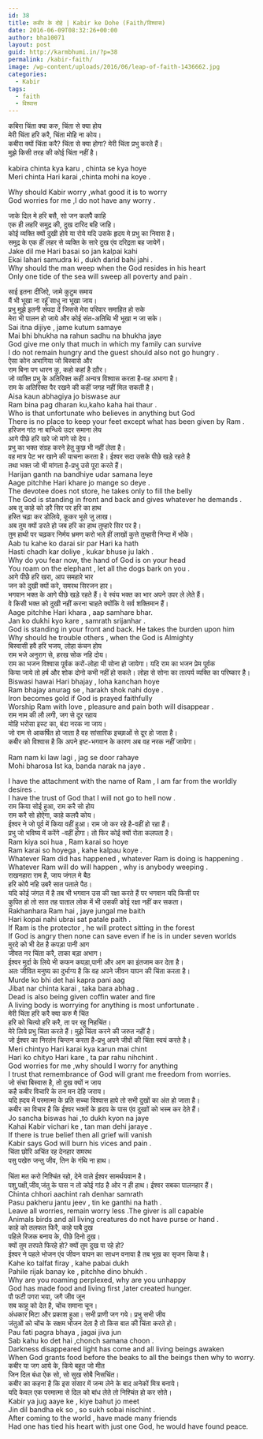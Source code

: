 ```yaml
---
id: 38
title: कबीर के दोहे | Kabir ke Dohe (Faith/विश्वास)
date: 2016-06-09T08:32:26+00:00
author: bha10071
layout: post
guid: http://karmbhumi.in/?p=38
permalink: /kabir-faith/
image: /wp-content/uploads/2016/06/leap-of-faith-1436662.jpg
categories:
  - Kabir
tags:
  - faith
  - विश्वास
---
```

<div class="doha notranslate">
  <div class="hindi original">
    कबिरा चिंता क्या करु, चिंता से क्या होय<br /> मेरी चिंता हरि करै, चिंता मोहि ना कोय।
  </div>
  
  <div class="hindi">
    कबीरा क्यों चिंता करै? चिंता से क्या होगा? मेरी चिंता प्रभु करते हैं।<br /> मुझे किसी तरह की कोई चिंता नहीं है।</p>
  </div>
  
  <div class="eng original">
    kabira chinta kya karu , chinta se kya hoye<br /> Meri chinta Hari karai ,chinta mohi na koye .</p>
  </div>
  
  <div class="eng meaning">
    Why should Kabir worry ,what good it is to worry<br /> God worries for me ,I do not have any worry .</p>
  </div>
</div>

<div class="doha notranslate">
  <div class="hindi original">
    जाके दिल मे हरि बसै, सो जन कलपैै काहि<br /> एक ही लहरि समुद्र की, दुख दारिद बहि जाहि।
  </div>
  
  <div class="hindi">
    कोई व्यक्ति क्यों दुखी होवे या रोये यदि उसके हृदय मे प्रभु का निवास है।<br /> समुद्र के एक हीं लहर से व्यक्ति के सारे दुख एंव दरिद्रता बह जायेगें।
  </div>
  
  <div class="eng original">
    Jake dil me Hari basai so jan kalpai kahi<br /> Ekai lahari samudra ki , dukh darid bahi jahi .
  </div>
  
  <div class="eng meaning">
    Why should the man weep when the God resides in his heart<br /> Only one tide of the sea will sweep all poverty and pain . </p>
  </div>
</div>

<div class="doha notranslate">
  <div class="hindi original">
    साई इतना दीजिऐ, जामे कुटुम समाय<br /> मैं भी भूखा ना रहूॅं साधु ना भूखा जाय।
  </div>
  
  <div class="hindi">
    प्रभु मुझे इतनी संपदा दें जिससे मेरा परिवार समाहित हो सके<br /> मेरा भी पालन हो जाये और कोई संत-अतिथि भी भूखा न जा सके।
  </div>
  
  <div class="eng original">
    Sai itna dijiye , jame kutum samaye<br /> Mai bhi bhukha na rahun sadhu na bhukha jaye
  </div>
  
  <div class="eng meaning">
    God give me only that much in which my family can survive<br /> I do not remain hungry and the guest should also not go hungry .
  </div>
</div>

<div class="doha notranslate">
  <div class="hindi original">
    ऐसा कोन अभागिया जो बिस्वासे और<br /> राम बिना पग धारन कु, कहो कहां है ठाौर।
  </div>
  
  <div class="hindi">
    जो व्यक्ति प्रभु के अतिरिक्त कहीं अन्यत्र विश्वास करता है-वह अभागा है।<br /> राम के अतिरिक्त पैर रखने की कहीं जगह नहीं मिल सकती है।
  </div>
  
  <div class="eng original">
    Aisa kaun abhagiya jo biswase aur<br /> Ram bina pag dharan ku,kaho kaha hai thaur .
  </div>
  
  <div class="eng meaning">
    Who is that unfortunate who believes in anything but God<br /> There is no place to keep your feet except what has been given by Ram .
  </div>
</div>

<div class="doha notranslate">
  <div class="hindi original">
    हरिजन गांठ ना बान्धिये उदर समाना लेय<br /> आगे पीछे हरि खरे जो मांगे सो देय।
  </div>
  
  <div class="hindi">
    प्रभु का भक्त संग्रह करने हेतु कुछ भी नहीं लेता है।<br /> वह मात्र पेट भर खाने की याचना करता है। ईश्वर सदा उसके पीछे खड़े रहते है<br /> तथा भक्त जो भी मांगता है-प्रभु उसे पूरा करते हैं।
  </div>
  
  <div class="eng original">
    Harijan ganth na bandhiye udar samana leye<br /> Aage pitchhe Hari khare jo mange so deye .
  </div>
  
  <div class="eng meaning">
    The devotee does not store, he takes only to fill the belly<br /> The God is standing in front and back and gives whatever he demands .
  </div>
</div>

<div class="doha notranslate">
  <div class="hindi original">
    अब तु काहे को डरै सिर पर हरि का हाथ<br /> हस्ति चढ़ा कर डोलिये, कूकर भूसे जु लाख।
  </div>
  
  <div class="hindi">
    अब तुम क्यों डरते हो जब हरि का हाथ तुम्हारे सिर पर है।<br /> तुम हाथी पर चढ़कर निर्मय भ्रमण करो भले हीं लाखों कुत्ते तुम्हारी निन्दा में भोंके।
  </div>
  
  <div class="eng original">
    Aab tu kahe ko darai sir par Hari ka hath<br /> Hasti chadh kar doliye , kukar bhuse ju lakh .
  </div>
  
  <div class="eng meaning">
    Why do you fear now, the hand of God is on your head<br /> You roam on the elephant , let all the dogs bark on you .
  </div>
</div>

<div class="doha notranslate">
  <div class="hindi original">
    आगे पीछेेे हरि खरा, आप समहारे भार<br /> जन को दुखी क्यों करे, समरथ सिरजन हार।
  </div>
  
  <div class="hindi">
    भगवान भक्त के आगे पीछे खड़े रहते हैं। वे स्वंय भक्त का भार अपने उपर ले लेते हैं।<br /> वे किसी भक्त को दुखी नहीं करना चाहते क्योंकि वे सर्व शक्तिमान हैं।
  </div>
  
  <div class="eng original">
    Aage pitchhe Hari khara , aap samhare bhar.<br /> Jan ko dukhi kyo kare , samrath srijanhar .
  </div>
  
  <div class="eng meaning">
    God is standing in your front and back. He takes the burden upon him<br /> Why should he trouble others , when the God is Almighty
  </div>
</div>

<div class="doha notranslate">
  <div class="hindi original">
    बिस्वासी हवै हरि भजय, लोहा कंचन होय<br /> राम भजे अनुराग से, हरख सोक नहि दोय।
  </div>
  
  <div class="hindi">
    राम का भजन विश्वास पूर्वक करों-लोहा भी सोना हो जायेगा। यदि राम का भजन प्रेम पूर्वक<br /> किया जाये तो हर्ष और शोक दोनो कभी नहीं हो सकते। लोहा से सोना का तात्पर्य व्यक्ति का परिष्कार है।
  </div>
  
  <div class="eng original">
    Biswasi hawai Hari bhajay , loha kanchan hoye<br /> Ram bhajay anurag se , harakh shok nahi doye .
  </div>
  
  <div class="eng meaning">
    Iron becomes gold if God is prayed faithfully<br /> Worship Ram with love , pleasure and pain both will disappear .
  </div>
</div>

<div class="doha notranslate">
  <div class="hindi original">
    राम नाम की लौ लगी, जग से दूर रहाय<br /> मोहि भरोसा इस्ट का, बंदा नरक ना जाय।
  </div>
  
  <div class="hindi">
    जो राम से आकर्षित हो जाता है वह सांसारिक इच्छाओं से दूर हो जाता है।<br /> कबीर को विश्वास है कि अपने इष्ट-भगवान के कारण अब वह नरक नहीं जायेगा।</p>
  </div>
  
  <div class="eng original">
    Ram nam ki law lagi , jag se door rahaye<br /> Mohi bharosa Ist ka, banda narak na jaye .</p>
  </div>
  
  <div class="eng meaning">
    I have the attachment with the name of Ram , I am far from the worldly desires .<br /> I have the trust of God that I will not go to hell now .
  </div>
</div>

<div class="doha notranslate">
  <div class="hindi original">
    राम किया सोई हुआ, राम करै सो होय<br /> राम करै सो होऐगा, काहे कलपै कोय।
  </div>
  
  <div class="hindi">
    ईश्वर ने जो पूर्व में किया वहीं हुआ। राम जो कर रहे है-वहीं हो रहा हैं।<br /> प्रभु जो भविष्य में करेंगे -वहीं होगा। तो फिर कोई क्यों रोता कलपता है।
  </div>
  
  <div class="eng original">
    Ram kiya soi hua , Ram karai so hoye<br /> Ram karai so hoyega , kahe kalpau koye .
  </div>
  
  <div class="eng meaning">
    Whatever Ram did has happened , whatever Ram is doing is happening .<br /> Whatever Ram will do will happen , why is anybody weeping .
  </div>
</div>

<div class="doha notranslate">
  <div class="hindi original">
    राखनहारा राम है, जाय जंगल मे बैठ<br /> हरि कोपै नहि उबरै सात पताले पैठ।
  </div>
  
  <div class="hindi">
    यदि कोई जंगल में है तब भी भगवान उस की रक्षा करते हैं पर भगवान यदि किसी पर<br /> कुपित हो तो सात तह पाताल लोक में भी उसकी कोई रक्षा नहीं कर सकता।
  </div>
  
  <div class="eng original">
    Rakhanhara Ram hai , jaye jungal me baith<br /> Hari kopai nahi ubrai sat patale paith .
  </div>
  
  <div class="eng meaning">
    If Ram is the protector , he will protect sitting in the forest<br /> If God is angry then none can save even if he is in under seven worlds
  </div>
</div>

<div class="doha notranslate">
  <div class="hindi original">
    मुरदे को भी देत है कपड़ा पानी आग<br /> जीवत नर चिंता करै, ताका बड़ा अभाग।
  </div>
  
  <div class="hindi">
    ईश्वर मुर्दा के लिये भी कफन कपड़ा,पानी और आग का इंतजाम कर देता है।<br /> अतः जीवित मनुष्य का दुर्भाग्य है कि वह अपने जीवन यापन की चिंता करता है।
  </div>
  
  <div class="eng original">
    Murde ko bhi det hai kapra pani aag<br /> Jibat nar chinta karai , taka bara abhag .
  </div>
  
  <div class="eng meaning">
    Dead is also being given coffin water and fire<br /> A living body is worrying for anything is most unfortunate .
  </div>
</div>

<div class="doha notranslate">
  <div class="hindi original">
    मेरी चिंता हरि करै क्या करु मै चिंत<br /> हरि को चित्यो हरि करै, ता पर रहु निहचिंत।
  </div>
  
  <div class="hindi">
    मेरे लिये प्रभु चिंता करते हैं। मुझे चिंता करने की जरुत नहीं है।<br /> जो ईश्वर का निरतंन चिन्तन करता है-प्रभु अपने जीवों की चिंता स्वयं करते है।
  </div>
  
  <div class="eng original">
    Meri chintyo Hari karai kya karun mai chint<br /> Hari ko chityo Hari kare , ta par rahu nihchint .
  </div>
  
  <div class="eng meaning">
    God worries for me ,why should I worry for anything<br /> I trust that remembrance of God will grant me freedom from worries.
  </div>
</div>

<div class="doha notranslate">
  <div class="hindi original">
    जो संचा बिस्वास है, तो दुख क्यों न जाय<br /> कहै कबीर विचारि के तन मन देहि जराय।
  </div>
  
  <div class="hindi">
    यदि ह्दय में परमात्मा के प्रति सच्चा विश्वास हापे तो सभी दुखों का अंत हो जाता है।<br /> कबीर का विचार है कि ईश्वर भक्तों के हृदय के पास एंव दुखाों को भस्म कर देते हैं।
  </div>
  
  <div class="eng original">
    Jo sancha biswas hai ,to dukh kyon na jaye<br /> Kahai Kabir vichari ke , tan man dehi jaraye .
  </div>
  
  <div class="eng meaning">
    If there is true belief then all grief will vanish<br /> Kabir says God will burn his vices and pain .
  </div>
</div>

<div class="doha notranslate">
  <div class="hindi original">
    चिंता छोरि अचिंत रह देनहार समरथ<br /> पसु पखेरु जन्तु जीव, तिन के गंथि ना हाथ।</p>
  </div>
  
  <div class="hindi">
    चिंता मत करो निश्चिंत रहो, देने वाले ईश्वर सामर्थयवान है।<br /> पशु,पक्षी,जीव,जंतु के पास न तो कोई गांठ है ओर न ही हाथ। ईश्वर सबका पालनहार हैं।
  </div>
  
  <div class="eng original">
    Chinta chhori aachint rah denhar samrath<br /> Pasu pakheru jantu jeev , tin ke ganthi na hath .
  </div>
  
  <div class="eng meaning">
    Leave all worries, remain worry less .The giver is all capable<br /> Animals birds and all living creatures do not have purse or hand .
  </div>
</div>

<div class="doha notranslate">
  <div class="hindi original">
    काहे को तलफत फिरै, काहे पाबै दुख<br /> पहिले रिजक बनाय के, पीछे दिनो दुख।
  </div>
  
  <div class="hindi">
    क्यों तुम तरपते फिरहे हो? क्यों तुम दुख पा रहे हो?<br /> ईश्वर ने पहले भोजन एंव जीवन यापन का साधन वनाया है तब भूख का सृजन किया है।
  </div>
  
  <div class="eng original">
    Kahe ko talfat firay , kahe pabai dukh<br /> Pahile rijak banay ke , pitchhe dino bhukh .
  </div>
  
  <div class="eng meaning">
    Why are you roaming perplexed, why are you unhappy<br /> God has made food and living first ,later created hunger.
  </div>
</div>

<div class="doha notranslate">
  <div class="hindi original">
    पौ फटी पगरा भया, जगै जीव जून<br /> सब काहु को देत है, चोंच समाना चून।
  </div>
  
  <div class="hindi">
    अंधकार मिटा और प्रकाश हुआ। सभी प्राणी जग गये। प्रभु सभी जीव<br /> जंतुओं को चोंच के सक्षम भोजन देता है तो किस बात की चिंता करते हो।
  </div>
  
  <div class="eng original">
    Pau fati pagra bhaya , jagai jiva jun<br /> Sab kahu ko det hai ,chonch samana choon .
  </div>
  
  <div class="eng meaning">
    Darkness disappeared light has come and all living beings awaken<br /> When God grants food before the beaks to all the beings then why to worry.
  </div>
</div>

<div class="doha notranslate">
  <div class="hindi original">
    कबीर या जग आये के, किये बहूत जो मीत<br /> जिन दिल बंधा ऐक सो, सो सुख सोबै निसचिंत।
  </div>
  
  <div class="hindi">
    कबीर का कहना है कि इस संसार में जन्म लेने के बाद अनेकों मित्र बनाये।<br /> यदि केवल एक परमात्मा से दिल को बांध लेते तो निश्चिंत हो कर सोते।
  </div>
  
  <div class="eng original">
    Kabir ya jug aaye ke , kiye bahut jo meet<br /> Jin dil bandha ek so , so sukh sobai nischint .
  </div>
  
  <div class="eng meaning">
    After coming to the world , have made many friends<br /> Had one has tied his heart with just one God, he would have found peace. </p>
  </div>
</div>